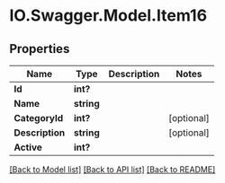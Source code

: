 # IO.Swagger.Model.Item16
## Properties

Name | Type | Description | Notes
------------ | ------------- | ------------- | -------------
**Id** | **int?** |  | 
**Name** | **string** |  | 
**CategoryId** | **int?** |  | [optional] 
**Description** | **string** |  | [optional] 
**Active** | **int?** |  | 

[[Back to Model list]](../README.md#documentation-for-models) [[Back to API list]](../README.md#documentation-for-api-endpoints) [[Back to README]](../README.md)

